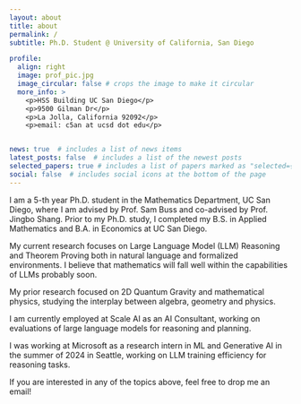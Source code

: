 ```yaml
---
layout: about
title: about
permalink: /
subtitle: Ph.D. Student @ University of California, San Diego

profile:
  align: right
  image: prof_pic.jpg
  image_circular: false # crops the image to make it circular
  more_info: >
    <p>HSS Building UC San Diego</p>
    <p>9500 Gilman Dr</p>
    <p>La Jolla, California 92092</p>
    <p>email: c5an at ucsd dot edu</p>


news: true  # includes a list of news items
latest_posts: false  # includes a list of the newest posts
selected_papers: true # includes a list of papers marked as "selected={true}"
social: false  # includes social icons at the bottom of the page
---
```


I am a 5-th year Ph.D. student in the Mathematics Department, UC San Diego, where I am advised by Prof. Sam Buss and co-advised by Prof. Jingbo Shang.
Prior to my Ph.D. study, I completed my B.S. in Applied Mathematics and B.A. in Economics at UC San Diego.

My current research focuses on Large Language Model (LLM) Reasoning and Theorem Proving both in natural language and formalized environments.
I believe that mathematics will fall well within the capabilities of LLMs probably soon.

My prior research focused on 2D Quantum Gravity and mathematical physics, studying the interplay between algebra, geometry and physics. 

I am currently employed at Scale AI as an AI Consultant, working on evaluations of large language models for reasoning and planning.

I was working at Microsoft as a research intern in ML and Generative AI in the summer of 2024 in Seattle, working on LLM training efficiency for reasoning tasks.

If you are interested in any of the topics above, feel free to drop me an email!
